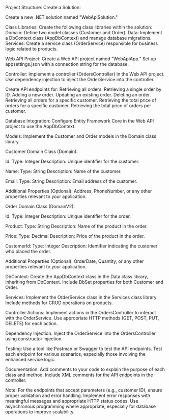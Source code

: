 Project Structure:
Create a Solution:

Create a new .NET solution named "WebApiSolution."

Class Libraries:
Create the following class libraries within the solution:
Domain: Define two model classes (Customer and Order).
Data: Implement a DbContext class (AppDbContext) and manage database migrations.
Services: Create a service class (OrderService) responsible for business logic related to products.

Web API Project:
Create a Web API project named "WebApiApp."
Set up appsettings.json with a connection string for the database.

Controller:
Implement a controller (OrdersController) in the Web API project.
Use dependency injection to inject the OrderService into the controller.

Create API endpoints for:
Retrieving all orders.
Retrieving a single order by ID.
Adding a new order.
Updating an existing order.
Deleting an order.
Retrieving all orders for a specific customer.
Retrieving the total price of orders for a specific customer.
Retrieving the total price of orders per customer.

Database Integration:
Configure Entity Framework Core in the Web API project to use the AppDbContext.

Models:
Implement the Customer and Order models in the Domain class library.

Customer Domain Class (Domain):

Id:
Type: Integer
Description: Unique identifier for the customer.

Name:
Type: String
Description: Name of the customer.

Email:
Type: String
Description: Email address of the customer.

Additional Properties (Optional):
Address, PhoneNumber, or any other properties relevant to your application.

Order Domain Class (DomainV2):

Id:
Type: Integer
Description: Unique identifier for the order.

Product:
Type: String
Description: Name of the product in the order.

Price:
Type: Decimal
Description: Price of the product in the order.

CustomerId:
Type: Integer
Description: Identifier indicating the customer who placed the order.

Additional Properties (Optional):
OrderDate, Quantity, or any other properties relevant to your application.

DbContext:
Create the AppDbContext class in the Data class library, inheriting from DbContext.
Include DbSet properties for both Customer and Order.

Services:
Implement the OrderService class in the Services class library.
Include methods for CRUD operations on products.

Controller Actions:
Implement actions in the OrdersController to interact with the OrderService. 
Use appropriate HTTP methods (GET, POST, PUT, DELETE) for each action.

Dependency Injection:
Inject the OrderService into the OrdersController using constructor injection.

Testing:
Use a tool like Postman or Swagger to test the API endpoints.
Test each endpoint for various scenarios, especially those involving the enhanced service logic.

Documentation:
Add comments to your code to explain the purpose of each class and method.
Include XML comments for the API endpoints in the controller.

Note:
For the endpoints that accept parameters (e.g., customer ID), ensure proper validation and error handling.
Implement error responses with meaningful messages and appropriate HTTP status codes.
Use asynchronous programming where appropriate, especially for database operations to improve scalability.




